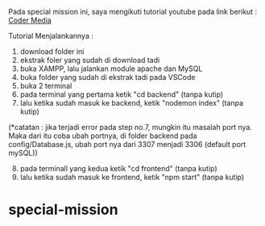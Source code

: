 Pada special mission ini, saya mengikuti tutorial youtube pada link berikut :
[Coder Media](https://www.youtube.com/watch?v=es9_6RFR7wk&t=2305s)

Tutorial Menjalankannya : 
1. download folder ini
2. ekstrak foler yang sudah di download tadi
3. buka XAMPP, lalu jalankan module apache dan MySQL
4. buka folder yang sudah di ekstrak tadi pada VSCode
5. buka 2 terminal 
6. pada terminal yang pertama ketik "cd backend" (tanpa kutip)
7. lalu ketika sudah masuk ke backend, ketik "nodemon index" (tanpa kutip)

(*catatan : jika terjadi error pada step no.7, mungkin itu masalah port nya. 
Maka dari itu coba ubah portnya, di folder backend pada config/Database.js, 
ubah port nya dari 3307 menjadi 3306 (default port mySQL))

8. pada terminall yang kedua ketik "cd frontend" (tanpa kutip)
9. lalu ketika sudah masuk ke frontend, ketik "npm start" (tanpa kutip)

# special-mission
